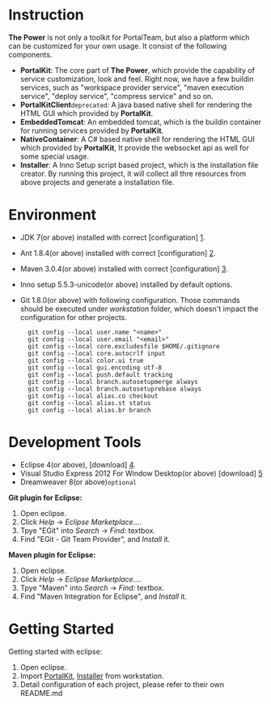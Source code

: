 Instruction
==============

**The Power** is not only a toolkit for PortalTeam, but also a platform which can be customized for your own usage. It consist of the following components.

* **PortalKit**: The core part of **The Power**, which provide the capability of service customization, look and feel. Right now, we have a few buildin services, such as "workspace provider service", "maven execution service", "deploy service", "compress service" and so on.
* **PortalKitClient**`deprecated`: A java based native shell for rendering the HTML GUI which provided by **PortalKit**.
* **EmbeddedTomcat**: An embedded tomcat, which is the buildin container for running services provided by **PortalKit**.
* **NativeContainer**: A C# based native shell for rendering the HTML GUI which provided by **PortalKit**, It provide the websocket api as well for some special usage.
* **Installer**: A Inno Setup script based project, which is the installation file creator. By running this project, it will collect all thre resources from above projects and generate a installation file.

Environment
==============

* JDK 7(or above) installed with correct [configuration] [1].
* Ant 1.8.4(or above) installed with correct [configuration] [2].
* Maven 3.0.4(or above) installed with correct [configuration] [3]. 
* Inno setup 5.5.3-unicode(or above) installed by default options.
* Git 1.8.0(or above) with following configuration. Those commands should be executed under *workstation* folder, which doesn't impact the configuration for other projects.

        git config --local user.name "<name>"
        git config --local user.email "<email>"
        git config --local core.excludesfile $HOME/.gitignore
        git config --local core.autocrlf input
        git config --local color.ui true
        git config --local gui.encoding utf-8
        git config --local push.default tracking
        git config --local branch.autosetupmerge always
        git config --local branch.autosetuprebase always
        git config --local alias.co checkout
        git config --local alias.st status
        git config --local alias.br branch

Development Tools
==============

* Eclipse 4(or above), [download] [4].
* Visual Studio Express 2012 For Window Desktop(or above) [download] [5]
* Dreamweaver 8(or above)`optional`

**Git plugin for Eclipse:**

1.  Open eclipse.
2.  Click *Help* -> *Eclipse Marketplace...*.
3.  Tpye "EGit" into *Search* -> *Find:* textbox.
4.  Find "EGit - Git Team Provider", and *Install* it.

**Maven plugin for Eclipse:**

1.  Open eclipse.
2.  Click *Help* -> *Eclipse Marketplace...*.
3.  Tpye "Maven" into *Search* -> *Find:* textbox.
4.  Find "Maven Integration for Eclipse", and *Install* it.


Getting Started
==============

Getting started with eclipse:

1.  Open eclipse.
2.  Import [PortalKit](https://github.com/etp-work/workstation/blob/master/PortalKit/README.md), [Installer](https://github.com/etp-work/workstation/blob/master/Installer/README.md) from workstation.
3.  Detail configuration of each project, please refer to their own README.md



[1]: http://docs.oracle.com/javase/7/docs/webnotes/install/windows/jdk-installation-windows.html     "configuration"
[2]: http://ant.apache.org/manual/install.html#sysrequirements                                       "configuration"
[3]: http://maven.apache.org/download.cgi#Installation_Instructions                                  "configuration"
[4]: http://www.eclipse.org/downloads/                                                               "download"
[5]: http://www.microsoft.com/visualstudio/chs/downloads                                             "download"
